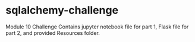 # sqlalchemy-challenge
Module 10 Challenge
Contains jupyter notebook file for part 1, Flask file for part 2, and provided Resources folder.
